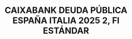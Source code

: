 ---
layout: fund
title: CAIXABANK DEUDA PÚBLICA ESPAÑA ITALIA 2025 2, FI ESTÁNDAR
isin: ES0113232013
---